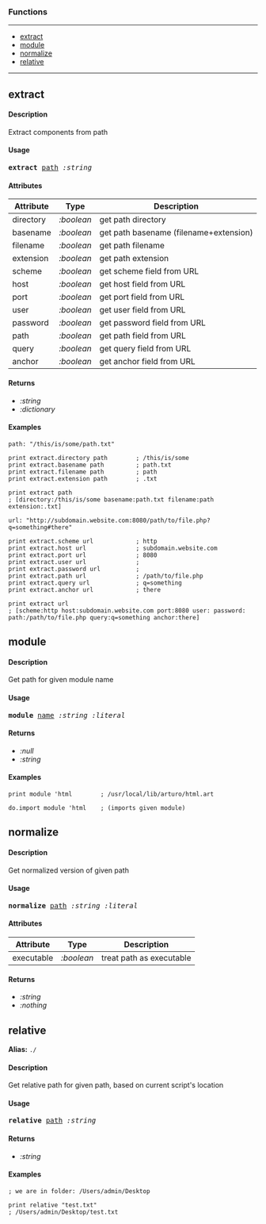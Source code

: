 ### Functions

---

<!--ts-->
   * [extract](#extract)
   * [module](#module)
   * [normalize](#normalize)
   * [relative](#relative)
<!--te-->

---


## extract

#### Description

Extract components from path

#### Usage

<pre>
<b>extract</b> <ins>path</ins> <i>:string</i>
</pre>
#### Attributes

|Attribute|Type|Description|
|---|---|---|
|directory|<i>:boolean</i>|get path directory|
|basename|<i>:boolean</i>|get path basename (filename+extension)|
|filename|<i>:boolean</i>|get path filename|
|extension|<i>:boolean</i>|get path extension|
|scheme|<i>:boolean</i>|get scheme field from URL|
|host|<i>:boolean</i>|get host field from URL|
|port|<i>:boolean</i>|get port field from URL|
|user|<i>:boolean</i>|get user field from URL|
|password|<i>:boolean</i>|get password field from URL|
|path|<i>:boolean</i>|get path field from URL|
|query|<i>:boolean</i>|get query field from URL|
|anchor|<i>:boolean</i>|get anchor field from URL|

#### Returns

- *:string*
- *:dictionary*

#### Examples

```red
path: "/this/is/some/path.txt"

print extract.directory path        ; /this/is/some
print extract.basename path         ; path.txt
print extract.filename path         ; path
print extract.extension path        ; .txt

print extract path 
; [directory:/this/is/some basename:path.txt filename:path extension:.txt]

url: "http://subdomain.website.com:8080/path/to/file.php?q=something#there"

print extract.scheme url            ; http
print extract.host url              ; subdomain.website.com
print extract.port url              ; 8080
print extract.user url              ; 
print extract.password url          ;
print extract.path url              ; /path/to/file.php
print extract.query url             ; q=something
print extract.anchor url            ; there

print extract url
; [scheme:http host:subdomain.website.com port:8080 user: password: path:/path/to/file.php query:q=something anchor:there]
```

## module

#### Description

Get path for given module name

#### Usage

<pre>
<b>module</b> <ins>name</ins> <i>:string</i> <i>:literal</i>
</pre>

#### Returns

- *:null*
- *:string*

#### Examples

```red
print module 'html        ; /usr/local/lib/arturo/html.art

do.import module 'html    ; (imports given module)
```

## normalize

#### Description

Get normalized version of given path

#### Usage

<pre>
<b>normalize</b> <ins>path</ins> <i>:string</i> <i>:literal</i>
</pre>
#### Attributes

|Attribute|Type|Description|
|---|---|---|
|executable|<i>:boolean</i>|treat path as executable|

#### Returns

- *:string*
- *:nothing*


## relative

**Alias:** `./`

#### Description

Get relative path for given path, based on current script's location

#### Usage

<pre>
<b>relative</b> <ins>path</ins> <i>:string</i>
</pre>

#### Returns

- *:string*

#### Examples

```red
; we are in folder: /Users/admin/Desktop

print relative "test.txt"
; /Users/admin/Desktop/test.txt
```